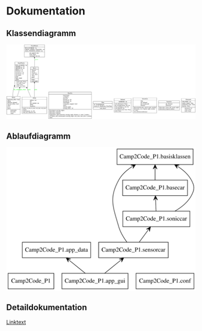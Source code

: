 # Dokumentation

## Klassendiagramm
![Klassendiagramm](classes_Camp2Code_P1.svg)


## Ablaufdiagramm
![Ablaufdiagramm](packages_Camp2Code_P1.svg)

## Detaildokumentation
[Linktext](https://github.com/Holger585/Camp2Code_P1/blob/Doku_test/_build/html/index.html)

```
